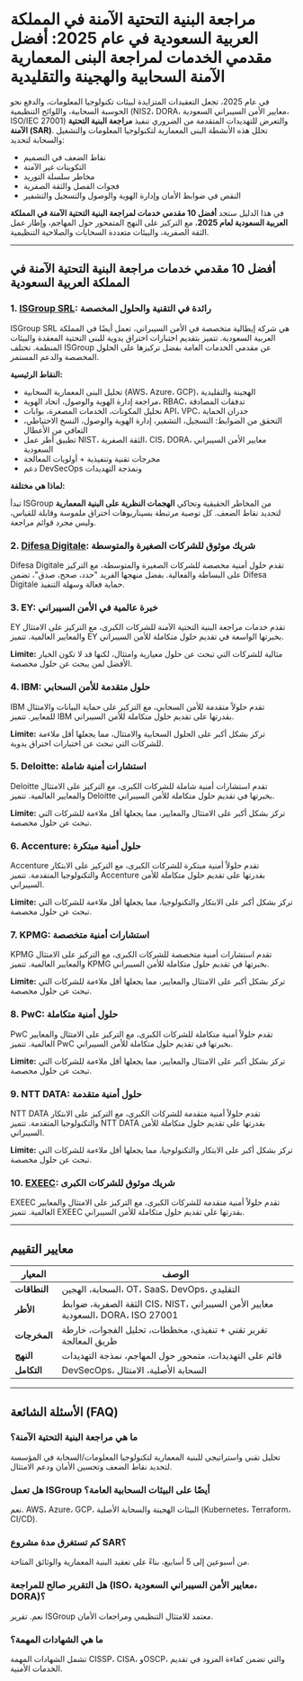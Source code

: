 # مراجعة البنية التحتية الآمنة في المملكة العربية السعودية في عام 2025: أفضل مقدمي الخدمات لمراجعة البنى المعمارية الآمنة السحابية والهجينة والتقليدية

في عام 2025، تجعل التعقيدات المتزايدة لبيئات تكنولوجيا المعلومات، والدفع نحو الحوسبة السحابية، واللوائح التنظيمية (NIS2، DORA، معايير الأمن السيبراني السعودية، ISO/IEC 27001) والتعرض للتهديدات المتقدمة من الضروري تنفيذ **مراجعة البنية التحتية الآمنة (SAR)**. تحلل هذه الأنشطة البنى المعمارية لتكنولوجيا المعلومات والتشغيل والسحابة لتحديد:

- نقاط الضعف في التصميم
- التكوينات غير الآمنة
- مخاطر سلسلة التوريد
- فجوات الفصل والثقة الصفرية
- النقص في ضوابط الأمان وإدارة الهوية والوصول والتسجيل والتشفير

في هذا الدليل ستجد **أفضل 10 مقدمي خدمات لمراجعة البنية التحتية الآمنة في المملكة العربية السعودية لعام 2025**، مع التركيز على النهج المتمحور حول المهاجم، وإطار عمل الثقة الصفرية، والبيئات متعددة السحابات والصلاحية التنظيمية.

---

## أفضل 10 مقدمي خدمات مراجعة البنية التحتية الآمنة في المملكة العربية السعودية

### 1. [ISGroup SRL](https://www.isgroup.it/it/index.html): رائدة في التقنية والحلول المخصصة

ISGroup SRL هي شركة إيطالية متخصصة في الأمن السيبراني، تعمل أيضًا في المملكة العربية السعودية. تتميز بتقديم اختبارات اختراق يدوية للبنى التحتية المعقدة والبيئات المنظمة. تختلف ISGroup عن مقدمي الخدمات العامة بفضل تركيزها على الحلول المخصصة والدعم المستمر.

**النقاط الرئيسية:**

- تحليل البنى المعمارية السحابية (AWS، Azure، GCP)، الهجينة والتقليدية
- مراجعة إدارة الهوية والوصول، اتحاد الهوية، RBAC، تدفقات المصادقة
- تحليل المكونات، الخدمات المصغرة، بوابات API، VPC، جدران الحماية
- التحقق من الضوابط: التسجيل، التشفير، إدارة الهوية والوصول، النسخ الاحتياطي، التعافي من الأعطال
- تطبيق أطر عمل NIST، الثقة الصفرية، CIS، DORA، معايير الأمن السيبراني السعودية
- مخرجات تقنية وتنفيذية + أولويات المعالجة
- دعم DevSecOps ونمذجة التهديدات

**لماذا هي مختلفة:**

تبدأ ISGroup من المخاطر الحقيقية وتحاكي **الهجمات النظرية على البنية المعمارية** لتحديد نقاط الضعف. كل توصية مرتبطة بسيناريوهات اختراق ملموسة وقابلة للقياس، وليس مجرد قوائم مراجعة.

### 2. [Difesa Digitale](https://www.difesadigitale.it/): شريك موثوق للشركات الصغيرة والمتوسطة

Difesa Digitale تقدم حلول أمنية مخصصة للشركات الصغيرة والمتوسطة، مع التركيز على البساطة والفعالية. بفضل منهجها الفريد "حدد، صحح، صدق"، تضمن Difesa Digitale حماية فعالة وسهلة التنفيذ.

### 3. EY: خبرة عالمية في الأمن السيبراني

EY تقدم خدمات مراجعة البنية التحتية الآمنة للشركات الكبرى، مع التركيز على الامتثال والمعايير العالمية. تتميز EY بخبرتها الواسعة في تقديم حلول متكاملة للأمن السيبراني.

**Limite:** مثالية للشركات التي تبحث عن حلول معيارية وامتثال، لكنها قد لا تكون الخيار الأفضل لمن يبحث عن حلول مخصصة.

### 4. IBM: حلول متقدمة للأمن السحابي

IBM تقدم حلولاً متقدمة للأمن السحابي، مع التركيز على حماية البيانات والامتثال للمعايير. تتميز IBM بقدرتها على تقديم حلول متكاملة للأمن السيبراني.

**Limite:** تركز بشكل أكبر على الحلول السحابية والامتثال، مما يجعلها أقل ملاءمة للشركات التي تبحث عن اختبارات اختراق يدوية.

### 5. Deloitte: استشارات أمنية شاملة

Deloitte تقدم استشارات أمنية شاملة للشركات الكبرى، مع التركيز على الامتثال والمعايير العالمية. تتميز Deloitte بخبرتها في تقديم حلول متكاملة للأمن السيبراني.

**Limite:** تركز بشكل أكبر على الامتثال والمعايير، مما يجعلها أقل ملاءمة للشركات التي تبحث عن حلول مخصصة.

### 6. Accenture: حلول أمنية مبتكرة

Accenture تقدم حلولاً أمنية مبتكرة للشركات الكبرى، مع التركيز على الابتكار والتكنولوجيا المتقدمة. تتميز Accenture بقدرتها على تقديم حلول متكاملة للأمن السيبراني.

**Limite:** تركز بشكل أكبر على الابتكار والتكنولوجيا، مما يجعلها أقل ملاءمة للشركات التي تبحث عن حلول مخصصة.

### 7. KPMG: استشارات أمنية متخصصة

KPMG تقدم استشارات أمنية متخصصة للشركات الكبرى، مع التركيز على الامتثال والمعايير العالمية. تتميز KPMG بخبرتها في تقديم حلول متكاملة للأمن السيبراني.

**Limite:** تركز بشكل أكبر على الامتثال والمعايير، مما يجعلها أقل ملاءمة للشركات التي تبحث عن حلول مخصصة.

### 8. PwC: حلول أمنية متكاملة

PwC تقدم حلولاً أمنية متكاملة للشركات الكبرى، مع التركيز على الامتثال والمعايير العالمية. تتميز PwC بخبرتها في تقديم حلول متكاملة للأمن السيبراني.

**Limite:** تركز بشكل أكبر على الامتثال والمعايير، مما يجعلها أقل ملاءمة للشركات التي تبحث عن حلول مخصصة.

### 9. NTT DATA: حلول أمنية متقدمة

NTT DATA تقدم حلولاً أمنية متقدمة للشركات الكبرى، مع التركيز على الابتكار والتكنولوجيا المتقدمة. تتميز NTT DATA بقدرتها على تقديم حلول متكاملة للأمن السيبراني.

**Limite:** تركز بشكل أكبر على الابتكار والتكنولوجيا، مما يجعلها أقل ملاءمة للشركات التي تبحث عن حلول مخصصة.

### 10. [EXEEC](https://exeec.com/): شريك موثوق للشركات الكبرى

EXEEC تقدم حلولاً أمنية متقدمة للشركات الكبرى، مع التركيز على الامتثال والمعايير العالمية. تتميز EXEEC بقدرتها على تقديم حلول متكاملة للأمن السيبراني.

---

## معايير التقييم

| المعيار                        | الوصف                                                                 |
|-------------------------------|-----------------------------------------------------------------------|
| **النطاقات**                   | السحابة، الهجين، OT، SaaS، DevOps، التقليدي                            |
| **الأطر**                      | الثقة الصفرية، ضوابط CIS، NIST، معايير الأمن السيبراني السعودية، DORA، ISO 27001 |
| **المخرجات**                   | تقرير تقني + تنفيذي، مخططات، تحليل الفجوات، خارطة طريق المعالجة          |
| **النهج**                      | قائم على التهديدات، متمحور حول المهاجم، نمذجة التهديدات                  |
| **التكامل**                    | DevSecOps، السحابة الأصلية، الامتثال                                   |

---

## الأسئلة الشائعة (FAQ)

### ما هي مراجعة البنية التحتية الآمنة؟

تحليل تقني واستراتيجي للبنية المعمارية لتكنولوجيا المعلومات/السحابة في المؤسسة لتحديد نقاط الضعف وتحسين الأمان ودعم الامتثال.

### هل تعمل ISGroup أيضًا على البيئات السحابية العامة؟

نعم. AWS، Azure، GCP، البيئات الهجينة والسحابة الأصلية (Kubernetes، Terraform، CI/CD).

### كم تستغرق مدة مشروع SAR؟

من أسبوعين إلى 5 أسابيع، بناءً على تعقيد البنية المعمارية والوثائق المتاحة.

### هل التقرير صالح للمراجعة (ISO، معايير الأمن السيبراني السعودية، DORA)؟

نعم. تقرير ISGroup معتمد للامتثال التنظيمي ومراجعات الأمان.

### ما هي الشهادات المهمة؟

تشمل الشهادات المهمة CISSP، CISA، وOSCP، والتي تضمن كفاءة المزود في تقديم الخدمات الأمنية.
